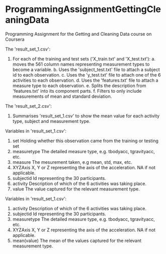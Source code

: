 # ProgrammingAssignmentGettingCleaningData
Programming Assignment for the Getting and Cleaning Data course on Coursera

The 'result_set_1.csv':

1. For each of the training and test sets ('X_train.txt' and 'X_test.txt'):
  a. moves the 561 column names representing measurement types to become a variable.
  b. Uses the 'subject_test.txt' file to attach a subject id to each observation.
  c. Uses the 'y_test.txt' file to attach one of the 6 activities to each observation.
  d. Uses the 'features.txt' file to attach a measure type to each observation.
  e. Splits the description from 'features.txt' into its component parts.
  f. Filters to only include measurements of mean and standard deviation.
  
The 'result_set_2.csv':

1. Summarises 'result_set_1.csv' to show the mean value for each activity type, subject and measurement type.

Variables in 'result_set_1.csv':

1. set           Holding whether this observation came from the training or testing set
2. measuretype   The detailed measure type, e.g. tbodyacc, tgravityacc, etc.
3. measure       The mesurement taken, e.g mean, std, max, etc.
4. XYZAxis       X, Y or Z representing the axis of the acceleration. NA if not applicable.
5. subjectid     Id representing the 30 participants.
6. activity      Description of which of the 6 activities was taking place.
7. value         The value captured for the relevant measurement type.

Variables in 'result_set_1.csv':

1. activity      Description of which of the 6 activities was taking place.
2. subjectid     Id representing the 30 participants.
3. measuretype   The detailed measure type, e.g. tbodyacc, tgravityacc, etc.
4. XYZAxis       X, Y or Z representing the axis of the acceleration. NA if not applicable.
5. mean(value)   The mean of the values captured for the relevant measurement type.

